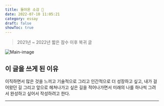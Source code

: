 ```yaml
---
title: 돌아온 소감 🤔
date: 2022-07-10 11:05:21
category: essay
draft: false
showToc: true
---
```

> 2021년 ~ 2022년 짧은 잠수 이후 복귀 글

![Main-image](./images/felling-back-thumbnail.png)

## 이 글을 쓰게 된 이유

이직하면서 많은 것을 느끼고 기술적으로 그리고 인간적으로 더 성장하고 싶고, 내가 걸어왔던 길 그리고 앞으로 헤쳐나가고 싶은 길을 적어나가면서 미래의 나를 하나씩 그려서 완성하고 싶어서 작성하려고 한다.

---
